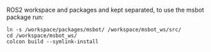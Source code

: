 ROS2 workspace and packages and kept separated, to use the msbot package run:
```
ln -s /workspace/packages/msbot/ /workspace/msbot_ws/src/
cd /workspace/msbot_ws/
colcon build --symlink-install
```
